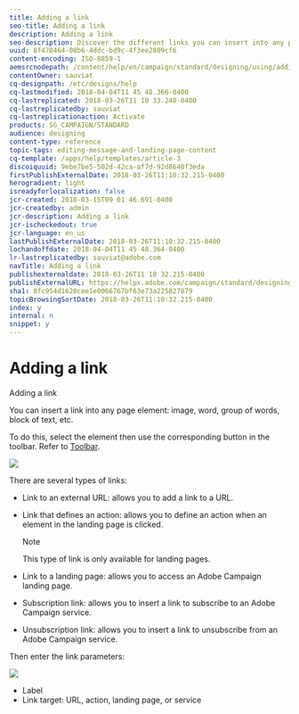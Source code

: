 ```yaml
---
title: Adding a link
seo-title: Adding a link
description: Adding a link
seo-description: Discover the different links you can insert into any page element.
uuid: 8f470464-08b6-4ddc-bd9c-4f3ee2809cf6
content-encoding: ISO-8859-1
aemsrcnodepath: /content/help/en/campaign/standard/designing/using/adding-a-link
contentOwner: sauviat
cq-designpath: /etc/designs/help
cq-lastmodified: 2018-04-04T11 45 48.366-0400
cq-lastreplicated: 2018-03-26T11 10 33.240-0400
cq-lastreplicatedby: sauviat
cq-lastreplicationaction: Activate
products: SG_CAMPAIGN/STANDARD
audience: designing
content-type: reference
topic-tags: editing-message-and-landing-page-content
cq-template: /apps/help/templates/article-3
discoiquuid: 9ebe7be5-502d-42ca-af7d-92d8640f3eda
firstPublishExternalDate: 2018-03-26T11:10:32.215-0400
herogradient: light
isreadyforlocalization: false
jcr-created: 2018-03-15T09 01 46.691-0400
jcr-createdby: admin
jcr-description: Adding a link
jcr-ischeckedout: true
jcr-language: en_us
lastPublishExternalDate: 2018-03-26T11:10:32.215-0400
lochandoffdate: 2018-04-04T11 45 48.364-0400
lr-lastreplicatedby: sauviat@adobe.com
navTitle: Adding a link
publishexternaldate: 2018-03-26T11 10 32.215-0400
publishExternalURL: https://helpx.adobe.com/campaign/standard/designing/using/adding-a-link.html
sha1: 8fc954d1620cee1e0066767bf63e73a225827879
topicBrowsingSortDate: 2018-03-26T11:10:32.215-0400
index: y
internal: n
snippet: y
---
```


# Adding a link

Adding a link

You can insert a link into any page element: image, word, group of words, block of text, etc.

To do this, select the element then use the corresponding button in the toolbar. Refer to [Toolbar](../../designing/using/content-editor-interface.md#toolbar).

![](assets/delivery_content_13.png)

There are several types of links:

* Link to an external URL: allows you to add a link to a URL.
* Link that defines an action: allows you to define an action when an element in the landing page is clicked.

  >[!NOTE]
  >
  >This type of link is only available for landing pages.

* Link to a landing page: allows you to access an Adobe Campaign landing page.
* Subscription link: allows you to insert a link to subscribe to an Adobe Campaign service.
* Unsubscription link: allows you to insert a link to unsubscribe from an Adobe Campaign service.

Then enter the link parameters:

![](assets/delivery_content_14.png)

* Label
* Link target: URL, action, landing page, or service

